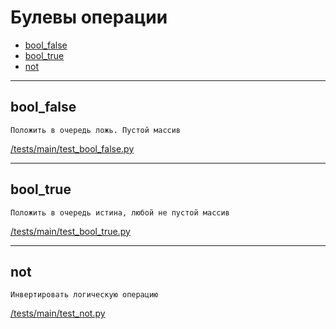 # Булевы операции

- [bool_false](#bool_false)
- [bool_true](#bool_true)
- [not](#not)

---

## **bool_false**

```text
Положить в очередь ложь. Пустой массив
```

[/tests/main/test_bool_false.py](/tests/main/test_bool_false.py)

---

## **bool_true**

```text
Положить в очередь истина, любой не пустой массив
```

[/tests/main/test_bool_true.py](/tests/main/test_bool_true.py)

---

## **not**

```text
Инвертировать логическую операцию
```

[/tests/main/test_not.py](/tests/main/test_not.py)
